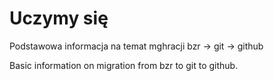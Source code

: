 # Uczymy się

Podstawowa informacja na temat mghracji bzr $\rightarrow$ git $\rightarrow$ github

Basic information on migration from bzr to git to github.
